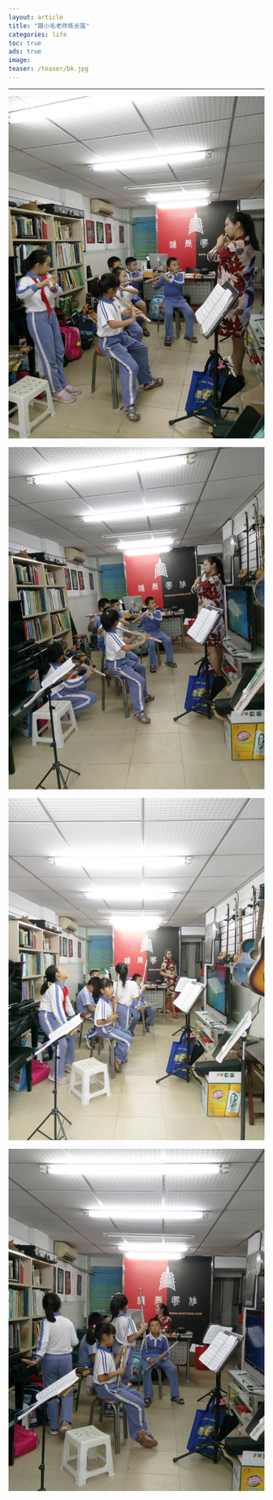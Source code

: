 ```yaml
---
layout: article
title: "跟小毛老师练长笛"
categories: life
toc: true
ads: true
image:
teaser: /teaser/bk.jpg
---
```


---



![df](https://github.com/storage201602/storage201602/blob/master/chenyifan2016/_posts/life/2016-10-14-20161014184322life.md/IMG_20161012_171013.jpg?raw=true)

![df](https://github.com/storage201602/storage201602/blob/master/chenyifan2016/_posts/life/2016-10-14-20161014184322life.md/IMG_20161012_170959.jpg?raw=true)

![df](https://github.com/storage201602/storage201602/blob/master/chenyifan2016/_posts/life/2016-10-14-20161014184322life.md/IMG_20161012_170844.jpg?raw=true)

![df](https://github.com/storage201602/storage201602/blob/master/chenyifan2016/_posts/life/2016-10-14-20161014184322life.md/IMG_20161012_170824.jpg?raw=true)

